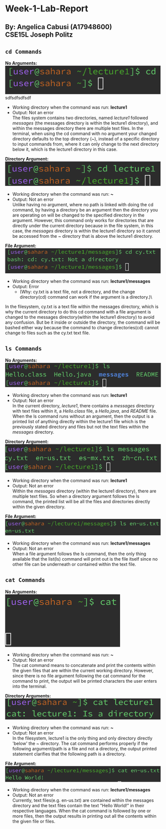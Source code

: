 # Week-1-Lab-Report
By: Angelica Cabusi (A17948600)\
CSE15L Joseph Politz
---

## `cd Commands`
__No Arguments:__\
![Image](1.png)
sdfsdfsdfsdf
- Working directory when the command was run: **lecture1**
- Output: Not an error\
The files system contains two directories, named _lecture1_ followed _messages_ (the messages directory is within the lecture1 directory), and within the messages directory there are multiple text files.
In the terminal, when using the cd command with no argument your changed directory defaults to the top directory (~), instead of a specific directory to input commands from, where it can only change to the next directory below it, which is the lecture1 directory
in this case.

__Directory Argument:__\
![Image](2.png)

- Working directory when the command was run: **~**
- Output: Not an error\
Unlike having no argument, where no path is linked with doing the cd command, by having a directory be an argument then the directory you are operating on will be changed to the specified directory in the argument.
However, this command only works for directories that are directly under the current directory because in the file system, in this case, the _messages_ directory is within the lecture1 directory so it cannot be
accessed from the ~ directory that is above the lecture1 directory.

__File Argument:__\
![Image](3.png)

- Working directory when the command was run: **lecture1/messages**
- Output: Error
  - (Why: cy.txt is a text file, not a directory, and the change directory(cd) command can work if the argument is a directory.)\

In the filesystem, cy.txt is a text file within the messages directory, which is why the current directory to do this cd command with a file argument is changed to the messages directory(within the lecture1 directory) to avoid any confusion. But be it inside or outside the directory, the command will be bashed either way because the command to change directories(cd) cannot change to files such as the cy.txt text file.

## `ls Commands`
__No Arguments:__\
![Image](4.png)

- Working directory when the command was run: **lecture1**
- Output: Not an error\
In the current directory, _lecture1_, there contains a _messages_ directory with text files within it, a _Hello.class_ file, a _Hello,java_, and _README_ file. When the ls command runs without an argument, then the output is a printed list of anything directly within the lecture1 file which is the previously stated directory and files but not the text files within the _messages_ directory.

__Directory Argument:__\
![Image](5.png)

- Working directory when the command was run: **lecture1**
- Output: Not an error\
Within the _messages_ directory (within the lecture1 directory), there are multiple text files. So when a directory argument follows the ls command, the printed list will be all the files and directories directly within the given directory.

__File Argument:__\
![Image](6.png)

- Working directory when the command was run: **lecture1/messages**
- Output: Not an error\
When a file argument follows the ls command, then the only thing available that the list(ls) command will print out is the file itself since no other file can be underneath or contained within the text file.

## `cat Commands`
__No Arguments:__\
![Image](7.png)

- Working directory when the command was run: **~**
- Output: Not an error\
The cat command means to concatenate and print the contents within the given files that are within the current working directory. However, since there is no file argument following the cat command for the command to print, the output will be printed characters the user enters into the terminal.

__Directory Arguments:__\
![Image](8.png)

- Working directory when the command was run: **~**
- Output: Not an error\
In the filesystem, lecture1 is the only thing and only directory directly 'below' the ~ directory. The cat command performs properly if the following argument/path is a file and not a directory, the output printed statement clarifies that the following path is a directory.

__File Argument:__\
![Image](9.png)

- Working directory when the command was run: **lecture1/messages**
- Output: Not an error\
Currently, text files(e.g. en-us.txt) are contained within the messages directory and the text files contain the text "Hello World!" in their respective languages. When the cat command is followed by one or more files, then the output results in printing out all the contents within the given file or files.
